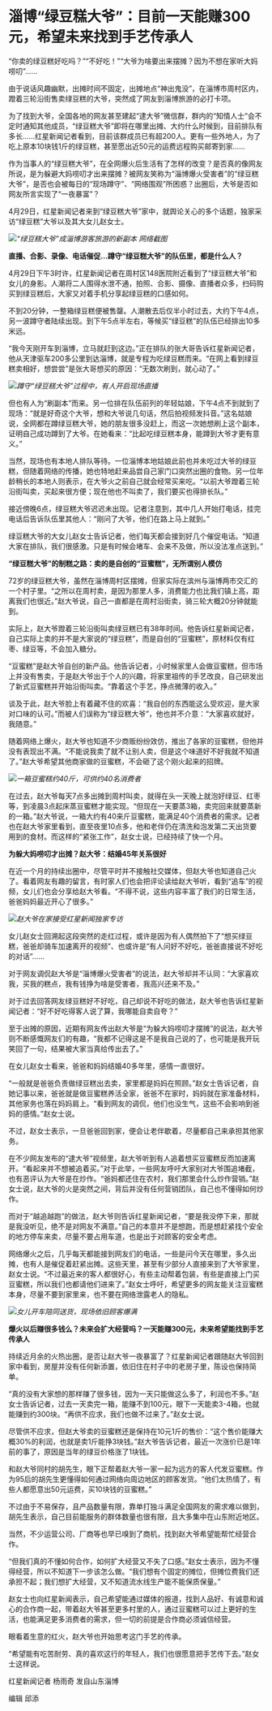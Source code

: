 # 淄博“绿豆糕大爷”：目前一天能赚300元，希望未来找到手艺传承人

“你卖的绿豆糕好吃吗？”“不好吃！”“大爷为啥要出来摆摊？因为不想在家听大妈唠叨”……

由于说话风趣幽默，出摊时间不固定，出摊地点“神出鬼没”，在淄博市周村区内，蹬着三轮沿街售卖绿豆糕的大爷，突然成了网友到淄博旅游的必打卡项。

为了找到大爷，全国各地的网友甚至建起“逮大爷”微信群，群内的“知情人士”会不定时通知其他成员，“绿豆糕大爷”即将在哪里出摊、大约什么时候到，目前排队有多长……红星新闻记者看到，目前该群成员已有超200人。更有一些外地人，为了吃上原本10块钱1斤的绿豆糕，甚至愿出近50元的运费远程购买邮寄到家……

作为当事人的“绿豆糕大爷”，在全网爆火后生活有了怎样的改变？是否真的像网友所说，是为躲避大妈唠叨才出来摆摊？被网友笑称为“淄博爆火受害者”的“绿豆糕大爷”，是否也会被每日的“现场蹲守”、“网络围观”所困惑？出圈后，大爷是否如网友所言实现了“一夜暴富”？

4月29日，红星新闻记者来到“绿豆糕大爷”家中，就舆论关心的多个话题，独家采访“绿豆糕”大爷以及其大女儿赵女士。

![](https://inews.gtimg.com/om_bt/OMUyJDG4QfJuALtNG4FInq23Dn97uLzOHVjsJJo16XyBIAA/1000)_“绿豆糕大爷”成淄博游客旅游的新副本
网络截图_

**直播、合影、录像、电话催促…蹲守“绿豆糕大爷”的队伍里，都是什么人？**

4月29日下午3时许，红星新闻记者在周村区148医院附近看到了“绿豆糕大爷”和女儿的身影。人潮将二人围得水泄不通，拍照、合影、摄像、直播者众多，扫码购买到绿豆糕后，大家又对着手机分享起绿豆糕的口感如何。

不到20分钟，一整箱绿豆糕便被售罄。人潮散去后仅半小时过去，大约下午4点，另一波蹲守者陆续出现。到下午5点半左右，等候买“绿豆糕”的队伍已经排出10多米远。

“我今天刚开车到淄博，立马就赶到这边。”正在排队的张大哥告诉红星新闻记者，他从天津驱车200多公里到达淄博，就是专程为吃绿豆糕而来。“在网上看到绿豆糕卖相好，想尝尝”是张大哥想买的原因：“无数次刷到，就心动了。”

![](https://inews.gtimg.com/om_bt/OPLJSvg2n2yhSF-v1LdRvkqSDCFe7EBpnxv1uOV0wrBNgAA/1000)_蹲守“绿豆糕大爷”过程中，有人开启现场直播_

但也有人为“刷副本”而来。另一位排在队伍前列的年轻姑娘，下午4点不到就到了现场：“就是好奇这个大爷，想和大爷说几句话，然后拍视频发抖音。”这名姑娘说，全网都在蹲绿豆糕大爷，她的朋友很多没赶上，而这一次她想刷上这个副本，证明自己成功蹲到了大爷。在她看来：“比起吃绿豆糕本身，能蹲到大爷才更有意义。”

当然，现场也有本地人排队等待。一位淄博本地姑娘此前也并未吃过大爷的绿豆糕，但随着网络的传播，她也特地赶来品尝自己家门口突然出圈的食物。另一位年龄稍长的本地人则表示，在大爷火之前自己就会经常买来吃。“以前大爷蹬着三轮沿街叫卖，买起来很方便；现在他也不叫卖了，我们要买也得排长队。”

接近傍晚6点，绿豆糕大爷迟迟未出现。记者注意到，其中几人开始打电话，挂完电话后告诉队伍里其他人：“刚问了大爷，他们在路上马上就到。”

绿豆糕大爷的大女儿赵女士告诉记者，他们每天都会接到好几个催促电话。“知道大家在排队，我们很感激。只是有时候会堵车、会来不及做，所以没法准点送到。”

**“绿豆糕大爷”的制糕之路：卖的是自创的“豆蜜糕”，无所谓别人模仿**

72岁的绿豆糕大爷，虽然在淄博周村区摆摊，但家实际在滨州与淄博两市交汇的一个村子里。“之所以在周村卖，是因为那里人多，消费能力也比我们镇上高，距离我们也很近。”赵大爷说，自己一直都是在周村沿街卖，骑三轮大概20分钟就能到。

实际上，赵大爷蹬着三轮沿街叫卖绿豆糕已有38年时间。他告诉红星新闻记者，自己实际上卖的并不是大家说的“绿豆糕”，而是自创的“豆蜜糕”，原材料仅有红枣、绿豆等，不会加入糖分。

“豆蜜糕”是赵大爷自创的新产品。他告诉记者，小时候家里人会做豆蜜糕，但市场上并没有售卖，于是赵大爷出于个人的兴趣，将家里祖传的手艺改良，自己研发出了新式豆蜜糕并开始沿街叫卖。“靠着这个手艺，挣点微薄的收入。”

谈及于此，赵大爷脸上有着藏不住的欢喜：“我自创的东西能这么受欢迎，是大家对口味的认可。”而被人们误称为“绿豆糕大爷”，他也并不介意：“大家喜欢就好，我随意。”

随着网络上爆火，赵大爷也知道不少商贩纷纷效仿，推出了各家的豆蜜糕，但他并没有表现出不满。“不能说我卖了就不让别人卖，但是这个味道好不好我就不知道了。”赵大爷希望其他商家做的豆蜜糕，不会砸了这个刚火起来的招牌。

![](https://inews.gtimg.com/om_bt/O2vSXTcbPsE19wlf6F9niLWP56FzGbOZ45hyq7ru9uqsAAA/1000)_一箱豆蜜糕约40斤，可供约40名消费者_

在过去，赵大爷每天7点多出摊到周村叫卖，就得在头一天晚上就泡好绿豆、红枣等，到凌晨3点起床蒸豆蜜糕才能实现。“但现在一天要蒸3箱，卖完回来就要蒸新的一箱。”赵大爷说，一箱大约有40来斤豆蜜糕，能满足40个消费者的需求。记者也在赵大爷家里看到，直至夜里10点多，他和老伴仍在清洗和泡发第二天出货要用到的食材。而这样的“紧张工作”，赵女士说，已经持续了快一个月。

**为躲大妈唠叨才出摊？赵大爷：结婚45年关系很好**

在近一个月的持续出圈中，尽管平时并不接触社交媒体，但赵大爷也知道自己火了。看着网友有趣的留言，有时家人们也会把评论读给赵大爷听，看到“追车”的视频，女儿们也会分享给赵大爷看。“不得不说，这些内容丰富了我们的日常生活，爸爸妈妈最近开心了很多。”

![](https://inews.gtimg.com/om_bt/OrQxAdH9Hl8gXJAJu6X9CYbAvLn2IQEQA8l3fjkb43s9wAA/1000)_赵大爷在家接受红星新闻独家专访_

女儿赵女士回溯起这段突然的走红过程，或许是因为有人偶然拍下了“想买绿豆糕，爸爸却骑车加速离开的视频”、也或许是“有人问好不好吃，爸爸直接说不好吃的对话”……

对于网友调侃赵大爷是“淄博爆火受害者”的说法，赵大爷却并不认同：“大家喜欢我，买我的糕点，我有钱挣为啥是受害者，我高兴还来不及。”

对于过去回答网友绿豆糕好不好吃，自己却说不好吃的做法，赵大爷也告诉红星新闻记者：“好不好吃得客人说了算，我哪能自卖自夸？”

至于出摊的原因，近期有网友传出赵大爷是“为躲大妈唠叨才摆摊”的说法，赵大爷则不断感慨网友们的有趣，“我都不记得这是不是我自己说的了，也可能是我开玩笑回了一句，结果被大家当真给传出去了。”

在女儿赵女士看来，爸爸和妈妈结婚40多年里，感情一直很好。

“一般就是爸爸负责做绿豆糕出去卖，家里都是妈妈在照顾。”赵女士告诉记者，自她记事以来，爸爸就是做豆蜜糕养活全家，爸爸不在家时，妈妈就在家准备材料，其他家务也落在妈妈肩上。“看到网友的调侃，他们也没生气，这些不会影响到爸妈的感情。”赵女士说。

不过，赵女士表示，一旦爸爸回到家，便会让老伴歇着，尽量都自己来承担其他家务。

在不少网友发布的“逮大爷”视频里，赵大爷听到有人追着想买豆蜜糕反而加速离开。“看起来并不想被追着买。”对于此举，一些网友呼吁大家别对大爷围追堵截，也有恶评认为大爷是在炒作。“爸妈都还住在农村，我们那里会什么炒作营销。”赵女士说，赵大爷的火是突然之间，背后并没有任何营销团队，自己也不懂得如何炒作。

而对于“越追越跑”的做法，赵大爷则告诉红星新闻记者，“要是我没停下来，那就是我没听见，绝不是对网友不满意。”自己的本意并不是想跑，而是想赶紧找个安全的地方停车来卖，尽量不要占用车道，也是出于对顾客的安全考虑。

网络爆火之后，几乎每天都能接到网友们的电话，一些是问今天在哪里，多久出摊，也有人是催促着赶紧出摊。这些天里，甚至有少部分人直接来到了大爷家里，赵女士说。“不过最近来的客人都很好心，有些主动帮着包装，有些是直接上门买豆蜜糕，所以我们也都请他们进来了。”赵女士呼吁，希望更多的网友能关注豆蜜糕本身，尽量不要到家里来，也不要在网络泄露老人的隐私。

![](https://inews.gtimg.com/om_bt/OVJPI6BMKWjuJho-UwN6DuVJiPzVvy9ArLfbflZAITaF8AA/1000)_女儿开车陪同送货，现场依旧顾客爆满_

**爆火以后赚很多钱么？未来会扩大经营吗？一天能赚300元，未来希望能找到手艺传承人**

持续近月余的火热出圈，是否让赵大爷一夜暴富了？红星新闻记者跟随赵大爷回到家中看到，房屋并没有任何新添置，依旧住在村子中的老房子里，陈设也保持简单。

“真的没有大家想的那样赚了很多钱，因为一天只能做这么多了，利润也不多。”赵女士告诉记者，过去一天卖完一箱，能赚不到100元，眼下一天能卖3-4箱，也就能赚到约300块。“再供不应求，我们也做不过来了。”赵女士说。

尽管供不应求，但赵大爷卖的豆蜜糕还是保持在10元1斤的售价：“这个售价能赚大概30%的利润，也就是卖1斤能挣3块钱。”赵大爷告诉记者，最近一次涨价已是1年前的事了，原因是当年的绿豆价格涨了1块钱。

和赵大爷同村的胡先生，眼下正帮着赵大爷一家一起为远方的客人代发豆蜜糕。作为95后的胡先生更懂得如何通过网络向周边地区的顾客发货。“他们太热情了，有些人都愿意出50元运费，买10块钱的豆蜜糕。”

不过由于不易保存，且产品数量有限，靠单打独斗满足全国网友的需求难以做到，胡先生表示，自己目前能服务的群体数量也很有限，且大多集中在山东附近地区。

当然，不少运营公司、厂商等也早已嗅到了商机，找到赵大爷希望能帮忙经营合作。

“但我们真的不懂如何合作，如何扩大经营又不失了口感。”赵女士表示，因为不懂得经营，所以不知道下一步该怎么做。“我们想有个固定的摊位，但摊位费我们还承担不起；我们想扩大经营，又不知道流水线生产能不能保质保量。”

赵女士也向红星新闻表示，自己希望能通过媒体的报道，找到人品好、有诚意和诚心的合作商一起，带着赵大爷甚至更多村里的人，通过豆蜜糕可以过上更好的生活，也能满足更多消费者的需求，但一切的前提是合作商必须诚信经营。

眼看着生意的红火，赵大爷也开始思考这门手艺的传承。

“希望能有吃苦耐劳、真的喜欢这行的年轻人，我们也很愿意把手艺传下去。”赵女士这样说。

红星新闻记者 杨雨奇 发自山东淄博

编辑 邱添

